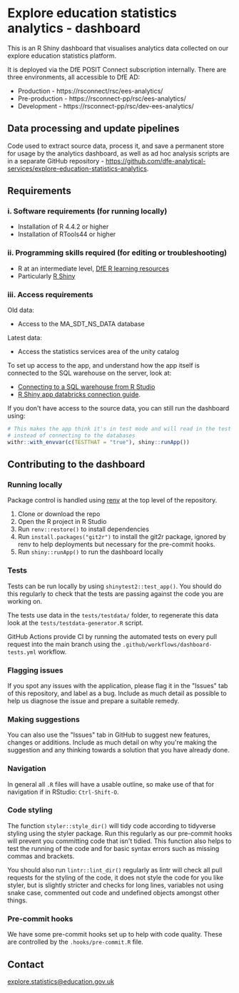 # Explore education statistics analytics - dashboard

This is an R Shiny dashboard that visualises analytics data collected on our explore education statistics platform.

It is deployed via the DfE POSIT Connect subscription internally. There are three environments, all accessible to DfE AD:

* Production - https://rsconnect/rsc/ees-analytics/
* Pre-production - https://rsconnect-pp/rsc/ees-analytics/
* Development - https://rsconnect-pp/rsc/dev-ees-analytics/

## Data processing and update pipelines

Code used to extract source data, process it, and save a permanent store for usage by the analytics dashboard, as well as ad hoc analysis scripts are in a separate GitHub repository - https://github.com/dfe-analytical-services/explore-education-statistics-analytics.

## Requirements

### i. Software requirements (for running locally)

- Installation of R 4.4.2 or higher
- Installation of RTools44 or higher

### ii. Programming skills required (for editing or troubleshooting)

- R at an intermediate level, [DfE R learning resources](https://dfe-analytical-services.github.io/analysts-guide/learning-development/r.html)
- Particularly [R Shiny](https://shiny.rstudio.com/)

### iii. Access requirements

Old data:
- Access to the MA_SDT_NS_DATA database

Latest data:
- Access the statistics services area of the unity catalog

To set up access to the app, and understand how the app itself is connected to the SQL warehouse on the server, look at:
- [Connecting to a SQL warehouse from R Studio](https://dfe-analytical-services.github.io/analysts-guide/ADA/databricks_rstudio_sql_warehouse.html)
- [R Shiny app databricks connection guide](https://rsconnect/rsc/posit-connect-guidance/_book/databricks-connections.html).

If you don't have access to the source data, you can still run the dashboard using:
```r
# This makes the app think it's in test mode and will read in the test data in the repo
# instead of connecting to the databases
withr::with_envvar(c(TESTTHAT = "true"), shiny::runApp())
```

## Contributing to the dashboard

### Running locally

Package control is handled using [renv](https://rstudio.github.io/renv/articles/renv.html) at the top level of the repository.

1. Clone or download the repo
2. Open the R project in R Studio
3. Run `renv::restore()` to install dependencies
4. Run `install.packages("git2r")` to install the git2r package, ignored by renv to help deployments but necessary for the pre-commit hooks.
4. Run `shiny::runApp()` to run the dashboard locally

### Tests

Tests can be run locally by using `shinytest2::test_app()`. You should do this regularly to check that the tests are passing against the code you are working on.

The tests use data in the `tests/testdata/` folder, to regenerate this data look at the `tests/testdata-generator.R` script.

GitHub Actions provide CI by running the automated tests on every pull request into the main branch using the `.github/workflows/dashboard-tests.yml` workflow.

### Flagging issues

If you spot any issues with the application, please flag it in the "Issues" tab of this repository, and label as a bug. Include as much detail as possible to help us diagnose the issue and prepare a suitable remedy.

### Making suggestions

You can also use the "Issues" tab in GitHub to suggest new features, changes or additions. Include as much detail on why you're making the suggestion and any thinking towards a solution that you have already done.

### Navigation

In general all `.R` files will have a usable outline, so make use of that for navigation if in RStudio: `Ctrl-Shift-O`.

### Code styling 

The function `styler::style_dir()` will tidy code according to tidyverse styling using the styler package. Run this regularly as our pre-commit hooks will prevent you committing code that isn't tidied. This function also helps to test the running of the code and for basic syntax errors such as missing commas and brackets.

You should also run `lintr::lint_dir()` regularly as lintr will check all pull requests for the styling of the code, it does not style the code for you like styler, but is slightly stricter and checks for long lines, variables not using snake case, commented out code and undefined objects amongst other things.

### Pre-commit hooks

We have some pre-commit hooks set up to help with code quality. These are controlled by the `.hooks/pre-commit.R` file.

## Contact

explore.statistics@education.gov.uk
